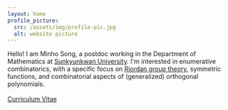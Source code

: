 ```yaml
---
layout: home
profile_picture:
  src: /assets/img/profile-pic.jpg
  alt: website picture
---
```


<p>
  Hello! I am Minho Song, a postdoc working in the Department of Mathematics at <a href="https://www.skku.edu" target="_blank" rel="noopener noreferrer">Sunkyunkwan University</a>. 
  I'm interested in enumerative combinatorics, with a specific focus on <a href="https://ecajournal.haifa.ac.il/Volume2024/ECA2024_S2B1.pdf" target="_blank" rel="noopener noreferrer">Riordan group theory</a>, symmetric functions, and combinatorial aspects of (generalized) orthogonal polynomials.
<br><br>
  <a href="CV_Minho Song.pdf" target="_blank" rel="noopener noreferrer">Curriculum Vitae</a>
</p>

